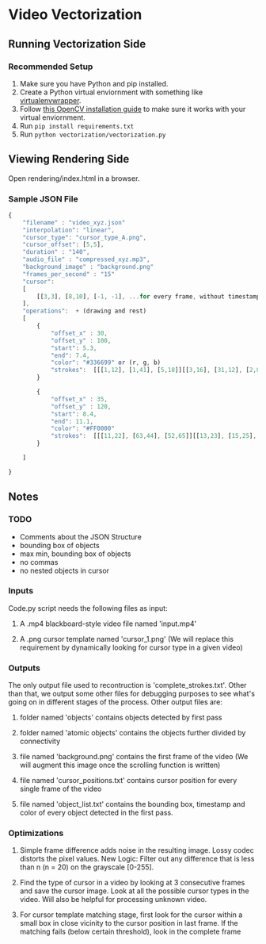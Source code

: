 # Video Vectorization

## Running Vectorization Side
### Recommended Setup
1. Make sure you have Python and pip installed.
2. Create a Python virtual enviornment with something like [virtualenvwrapper](https://virtualenvwrapper.readthedocs.io/en/latest/).
3. Follow [this OpenCV installation guide](https://medium.com/@manuganji/installation-of-opencv-numpy-scipy-inside-a-virtualenv-bf4d82220313#.m6i6da6er) to make sure it works with your virtual enviornment.
3. Run `pip install requirements.txt`
4. Run `python vectorization/vectorization.py`

## Viewing Rendering Side
Open rendering/index.html in a browser.

### Sample JSON File

```javascript
{
    "filename" : "video_xyz.json"
    "interpolation": "linear",
    "cursor_type": "cursor_type_A.png",
    "cursor_offset": [5,5],
    "duration" : "140",
    "audio_file" : "compressed_xyz.mp3",
    "background_image" : "background.png"
    "frames_per_second" : "15"
    "cursor":
    [
        [[3,3], [8,10], [-1, -1], ...for every frame, without timestamps
    ],
    "operations":  + (drawing and rest)
    [
        {
            "offset_x" : 30,
            "offset_y" : 100,
            "start": 5.3,
            "end": 7.4,
            "color": "#336699" or (r, g, b)
            "strokes":  [[[1,12], [1,41], [5,18]][[3,16], [31,12], [2,8]][[7,112], [151,6], [1,11]] ...]
        }

        {
            "offset_x" : 35,
            "offset_y" : 120,
            "start": 8.4,
            "end": 11.1,
            "color": "#FF0000"
            "strokes":  [[[11,22], [63,44], [52,65]][[13,23], [15,25], [1,18]] ...]
        }

    ]

}
```

## Notes
### TODO
* Comments about the JSON Structure
* bounding box of objects
* max min, bounding box of objects
* no commas
* no nested objects in cursor

### Inputs
Code.py script needs the following files as input: 

1. A .mp4 blackboard-style video file named 'input.mp4'

2. A .png cursor template named 'cursor_1.png' (We will replace this requirement by dynamically looking for cursor type in a given video)

### Outputs
The only output file used to recontruction is 'complete_strokes.txt'. Other than that, we output some other files for debugging purposes to see what's going on in different stages of the process. 
Other output files are:

1. folder named 'objects' contains objects detected by first pass

2. folder named 'atomic objects' contains the objects further divided by connectivity

3. file named 'background.png' contains the first frame of the video (We will augment this image once the scrolling function is written)

4. file named 'cursor_positions.txt' contains cursor position for every single frame of the video

5. file named 'object_list.txt' contains the bounding box, timestamp and color of every object detected in the first pass.

### Optimizations
1. Simple frame difference adds noise in the resulting image. Lossy codec distorts the pixel values. New Logic: Filter out any difference that is less than n (n = 20) on the grayscale [0-255].

2. Find the type of cursor in a video by looking at 3 consecutive frames and save the cursor image. Look at all the possible cursor types in the video. Will also be helpful for processing unknown video.

3. For cursor template matching stage, first look for the cursor within a small box in close vicinity to the cursor position in last frame. If the matching fails (below certain threshold), look in the complete frame
